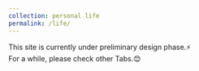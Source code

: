 ```yaml
---
collection: personal life
permalink: /life/
---
```


This site is currently under preliminary design phase.⚡<br>
For a while, please check other Tabs.😊
